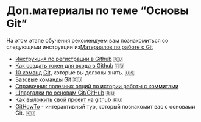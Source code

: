 # Доп.материалы по теме “Основы Git”
На этом этапе обучения рекомендуем вам познакомиться со следующими инструкции из[Материалов по работе с Git](/GitMatirialsAll.md)
- [Инструкция по регистрации в Github](https://github.com/netology-code/guides/tree/master/github) 🇷🇺
- [Как создать токен для входа в Github](https://github.com/netology-code/guides/tree/master/github-access-token) 🇷🇺
- [10 команд Git,](https://towardsdatascience.com/10-git-commands-you-should-know-df54bea1595c) которые вы должны знать. 🇺🇸
- [Базовые команды Git](https://github.github.com/training-kit/downloads/ru/github-git-cheat-sheet/) 🇷🇺
- [Справочник полезных опций по истории работы с коммитами](./CommitHistory,md)
- [Шпаргалки по основам Git/GitHub](https://medium.com/@vvladislavv/%D1%88%D0%BF%D0%B0%D1%80%D0%B3%D0%B0%D0%BB%D0%BA%D0%B0-%D0%BF%D0%BE-%D0%BE%D1%81%D0%BD%D0%BE%D0%B2%D0%B0%D0%BC-git-github-dcd6b91406a8) 🇷🇺
- [Как выложить свой проект на github](https://www.youtube.com/watch?v=CUDgSbaYGx4) 🇷🇺
- [GitHowTo](https://githowto.com/ru) - интерактивный тур, который познакомит вас с основами Git. 🇷🇺
